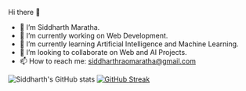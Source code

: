 Hi there 👋

- 👋 I’m Siddharth Maratha.
- 🔭 I’m currently working on Web Development.
- 🌱 I’m currently learning Artificial Intelligence and Machine Learning.
- 👯 I’m looking to collaborate on Web and AI Projects. 
- 📫 How to reach me: siddharthraomaratha@gmail.com

![Siddharth's GitHub stats](https://github-readme-stats.vercel.app/api?username=siddharthmaratha&theme=radical&show_icons=true)
[![GitHub Streak](https://github-readme-streak-stats.herokuapp.com/?user=DenverCoder1&theme=dark)](https://git.io/streak-stats)

